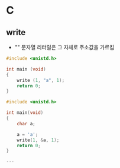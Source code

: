 # C

## write

- "" 문자열 리터럴은 그 자체로 주소값을 가르킴

``` C
#include <unistd.h>

int main (void)
{
    write (1, "a", 1);
    return 0;
}
```

``` C
#include <unistd.h>

int main(void)
{
    char a;

    a = 'a';
    write(1, &a, 1);
    return 0;
}

---
